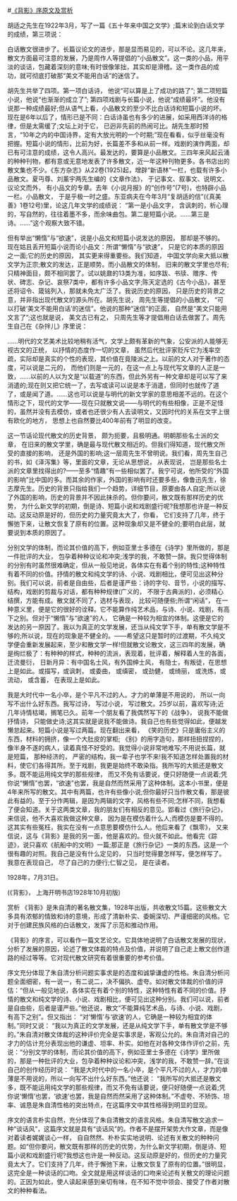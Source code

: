 #[《背影》序原文及赏析](https://www.vrrw.net/wx/14308.html)

胡适之先生在1922年3月，写了一篇《五十年来中国之文学》;篇末论到白话文学的成绩，第三项说：

白话散文很进步了。长篇议论文的进步，那是显而易见的，可以不论。这几年来，散文方面最可注意的发展，乃是周作人等提倡的“小品散文”。这一类的小品，用平淡的谈话，包藏着深刻的意味;有时很像笨拙，其实却是滑稽。这一类作品的成功，就可彻底打破那“美文不能用白话”的迷信了。

胡先生共举了四项。第一项白话诗， 他说“可以算是上了成功的路了”; 第二项短篇小说，他说“也渐渐的成立了”; 第四项戏剧与长篇小说，他说“成绩最坏”。他没有说那一种成绩最好;但从语气上看，小品散文的至少不比白话诗和短篇小说的坏。现在是6年以后了，情形已是不同：白话诗虽也有多少的进展，如采用西洋诗的格律，但是太需缓了;文坛上对于它， 已迥非先前的热闹可比。胡先生那时预言，“10年之内的中国诗界，定有大放光明的一个时期;”现在看看，似乎丝毫没有把握。短篇小说的情形，比前为好，长篇差不多和从前一样。戏剧的演作两面，却已有可注意的成绩，这令人高兴。最发达的，要算是小品散文。三四年来风起云涌的种种刊物，都有意或无意地发表了许多散文，近一年这种刊物更多。各书店出的散文集也不少。《东方杂志》从22卷(1925)起，增辟“新语林”一栏，也载有许多小品散文。夏丏尊、刘薰宇两先生编的《文章作法》， 于记事文、叙事文、说明文、议论文而外， 有小品文的专章。去年《小说月报》的“创作号”(7号)，也特辟小品一栏。小品散文， 于是乎极一时之盛。东亚病夫在今年3月“复胡适的信”(《真美善》1卷12号)里，论这几年文学的成绩说： “第一是小品文字， 含讽刺的，析心理的，写自然的，往往着墨不多，而余味曲包。第二是短篇小说。……第三是诗。……”这个观察大致不错。

但有举出“懒惰”与“欲速”，说是小品文和短篇小说发达的原因， 那却是不够的。现在姑且丢开短篇小说而论小品文：所谓“懒惰”与“欲速”， 只是它的本质的原因之一面;它的历史的原因， 其实更来得重要些。我们知道， 中国文学向来大抵以散文学为正宗;散文的发达，正是顺势。而小品散文的体制， 旧来的散文学里也尽有;只精神面目，颇不相同罢了。试以姚鼐的13类为准，如序跋、书牍、赠序、传状、碑志、杂记、哀祭7类中，都有许多小品文字;陈天定选的《古今小品》，甚至还将诏令、箴铭列入，那就未免太广泛了。我说历史的原因， 只是历史的背景之意，并非指出现代散文的源头所在。胡先生说， 周先生等提倡的小品散文， “可以打破‘美文不能用白话’的迷信”。他说的那种“迷信”的正面， 自然是“美文只能用文言了”;这也就是说， 美文古已有之， 只周先生等才提倡用白话去做罢了。周先生自己在《杂拌儿》序里说：



……明代的文艺美术比较地稍有活气，文学上颇有革新的气象，公安派的人能够无视古文的正统， 以抒情的态度作一切的文章， 虽然后代批评家贬斥它为浅率空疏，实际却是真实的个性的表现，其价值在竟陵派之上。以前的文人对于著作的态度，可以说是二元的， 而他们则是一元的，在这一点上与现代写文章的人正是一致，……以前的人以为文是“以载道”的东西，但此外另有一种文章却是可以写了来消遣的;现在则又把它统一了，去写或读可以说是本于消遣，但同时也就传了道了，或是闻了道。……这也可以说是与明代的新文学家的意思相差不远的。在这个情形之下，现代的文学——现在只就散文说——与明代的有些相像，正是不足怪的，虽然并没有去模仿，或者也还很少有人去读明文，又因时代的关系在文字上很有欧化的地方， 思想上也自然要比400年前有了明显的改变。

这一节话论现代散文的历史背景， 颇为扼要，且极明通。明朝那些名士派的文章， 在旧来的散文学里，确是最与现代散文相近的。但我们得知道，现代散文所受的直接的影响， 还是外国的影响;这一层周先生不曾明说。我们看，周先生自己的书，如《泽泻集》等，里面的文章，无论从思想说， 从表现说， 岂是那些名士派的文章里找得出的?——至多“情趣”有一些相似罢了。我宁可说，他所受的“外国的影响”比中国的多。而其余的作家，外国的影响有时还要多些，像鲁迅先生，徐志摩先生。历史的背景只指给我们一个趋势，详细节目，原要由各人自定;所以说了外国的影响，历史的背景并不因此抹杀的。但你要问，散文既有那样历史的优势， 为什么新文学的初期，倒是诗、短篇小说和戏剧盛行呢?我想那也许是一种反动。这反动原是好的，但历史的力量究竟太大了，你看， 它们支持了几年，终于懈弛下来，让散文恢复了原有的位置。这种现象却又是不健全的;要明白此层，就要说到本质的原因了。

分别文学的体制，而论其价值的高下，例如亚里士多德在《诗学》里所做的，那是一件批评的大业， 包孕着种种议论和冲突;浅学的我，不敢赞一辞。我只觉得体制的分别有时虽然很难确定，但从一般见地说，各体实在有着个别的特性;这种特性有着不同的价值。抒情的散文和纯文学的诗、小说、戏剧相比，便可见出这种分别。我们可以说，前者是自由些，后者是谨严些：诗的字句、音节，小说的描写、结构，戏剧的剪裁与对话，都有种种规律(广义的， 不限于古典派的)，必须精心结撰，方能有成。散文就不同了，选材与表现， 比较可随便些;所谓“闲话”， 在一种意义里，便是它的很好的诠释。它不能算作纯艺术品，与诗、小说、戏剧，有高下之别。但对于“懒惰”与“欲速”的人， 它确是一种较为相宜的体制。这便是它的发达的另一原因了。我以为真正的文学发展，还当从纯文学下手，单有散文学是不够的;所以说，现在的现象是不健全的。——希望这只是暂时的过渡期，不久纯文学便会重新发展起来，至少和散文学一样!但就散文论散文，这三四年的发展，确是绚烂极了：有种种的样式，种种的流派，表现着，批评着，解释着人生的各面，迁流曼衍， 日新月异：有中国名士风，有外国绅士风， 有隐士，有叛徒，在思想上是如此。或描写，或讽刺， 或委曲， 或缜密， 或劲健， 或绮丽， 或洗炼，或流动， 或含蓄， 在表现上是如此。

我是大时代中一名小卒，是个平凡不过的人。才力的单薄是不用说的， 所以一向写不出什么好东西。我写过诗， 写过小说， 写过散文。25岁以前，喜欢写诗;近几年诗情枯竭，搁笔已久。前年一个朋友看了我偶然写下的《战争》， 说我不能做抒情诗， 只能做史诗;这其实就是说我不能做诗。我自己也有些觉得如此，便越发懒怠起来。短篇小说是写过两篇。现在翻出来看， 《笑的历史》只是庸俗主义的东西，材料的拥挤，像一个大肚皮的掌柜; 《别》的用字造句，那样扭扭捏捏的，像半身不遂的病人，读着真怪不好受的。我觉得小说非常地难写;不用说长篇，就是短篇， 那种经济的， 严密的结构，我一辈子也学不来!我不知道怎样处置我的材料，使它们各得其所。至于戏剧，我更是始终不敢染指。我所写的大抵还是散文多。既不能运用纯文学的那些规律， 而又不免有话要说，便只好随便一点说着;凭你说“懒惰”也罢，“欲速”也罢，我是自然而然采用了这种体制。这本小书里，便是4年来所写的散文。其中有两篇，也许有些像小说;但你最好只当作散文看，那是彼此有益的。至于分作两辑，是因为两辑的文字，风格有些不同;怎样不同，我想看了便会知道。关于这两类文章，我的朋友们有相反的意见。郢看过《旅行杂记》， 来信说，他不大喜欢我做这种文章， 因为是在模仿着什么人;而模仿是要不得的。这其实有些冤枉，我实在没有一点意思要模仿什么人。他后来看了《飘零》， 又来信说，这与《背影》是我的另一面，他是喜欢的。但火就不如此。他看完《踪迹》，说只喜欢《航船中的文明》一篇;那正是《旅行杂记》一类的东西。这是一个很有趣的对照。我自己是没有什么定见的， 只当时觉得要怎样写，便怎样写了。我意在表现自己， 尽了自己的力便行;仁智之见， 是在读者。

1928年，7月31日。

(《背影》， 上海开明书店1928年10月初版)

赏析 《背影》是朱自清的著名散文集，1928年出版，共收散文15篇。这些散文大多具有浓郁的情致和诗的意境，形成了清新朴实、委婉深切、严谨细密的风格。它对于创建民族风格的白话散文，发挥了示范和推动作用。

《背影》的序言，可以看作一篇文艺论文。它具体地说明了白话散文发展的现状，分析了发展的原因，论述了散文体裁的特点及价值，并说明了自己走上散文创作道路的经过等等。它对现代散文研究有着很重要的参考价值。

序文充分体现了朱自清分析问题实事求是的态度和诚挚谦虚的性格。朱自清分析问题全面细密，有一说一，有二说二，决不偏执、虚夸。如对散文体裁的价值的评估：“但从一般见地说，各体实在有着个别的特性，这种特性有着不同的价值。抒情的散文和纯文学的诗、小说、戏剧相比，便可见出这种分别。我们可以说，前者是自由些，后者是谨严些。”他还说，散文“不能算纯艺术品，与诗、小说、戏剧，有高下之别”。但又指出： “对‘懒惰’与‘欲速’的人，它确是一种较为相宜的体制。”同时又说： “我以为真正的文学发展，还是从纯文学下手，单有散文学是不够的。”朱自清对散文体裁的这种评价完全是实事求是，客观公允的。朱自清对自己的才力的估计充分表现出他的谦虚、坦率、朴实。如他在对各种文体作评价之前，先说：“分别文学的体制，而论其价值的高下，例如亚里士多德在《诗学》里所做的，那是一种批评的大业，包孕着种种议论和冲突，浅学的我，不敢赞一辞。”在谈自己的创作经历时说： “我是大时代中的一名小卒，是个平凡不过的人，才力的单薄是不用说的，所以一向写不出什么好东西。”他还说： “我所写的大抵还是散文多，既不能运用纯文学的那些规律，而又不免有话要说，便只好随便一点说着;凭你说‘懒惰’也罢，‘欲速’也罢，我是自然而然采用了这种体制。”不虚夸、不矫饰、坦率、诚恳是朱自清性格的突出特点，在这篇序文中其性格得到明显的显现。

序文的语言朴实自然，充分体现了朱自清散文的语言风格。朱自清写散文追求一种“谈话风”，这篇序文就是具有“谈话风”的。作者不是摆开架势大作文章，而是像对着读者娓娓谈心一样， 自自然然、朴朴实实地说明、论述有关散文的种种问题。如“但你要问，散文既有那样的历史的优势，为什么新文学初期，倒是诗、短篇小说和戏剧盛行呢?我想这也许是一种反动。这反动原是好的，但历史的力量究竟太大了。它们支持了几年，终于懈弛下来，让散文恢复了原有的位置。”很明显，这完全是一种谈话的口吻。全文就是用这样谈话的口吻来论述有关散文的理论问题的。正因为如此，使人读起来感到亲切有味，在不知不觉中领会、接受了作者对散文的种种看法。

